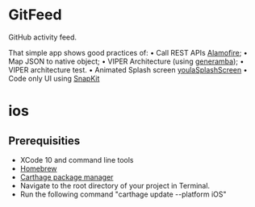 # GitFeed

GitHub activity feed.

That simple app shows good practices of:
• Call REST APIs [Alamofire](https://github.com/Alamofire/Alamofire);
•  Map JSON to native object;
•  VIPER Architecture (using [generamba](https://github.com/strongself/Generamba));
•  VIPER architecture test.
•  Animated Splash screen [youlaSplashScreen](https://github.com/youla-dev/youlaSplashScreen)
•  Code only UI using [SnapKit](https://github.com/SnapKit/SnapKit) 


# ios

## Prerequisities

- XCode 10 and command line tools
- [Homebrew](https://brew.sh)
- [Carthage package manager](https://github.com/Carthage/Carthage#installing-carthage)
- Navigate to the root directory of your project in Terminal.
- Run the following command "carthage update --platform iOS"
